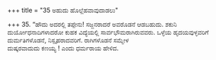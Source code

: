 +++
title = "35 ಅಹುದು ಹೊಲ್ಲೆಹವಾವುದಾಡಲು"

+++
35.  “ಹೌದು ಅದರಲ್ಲಿ ತಪ್ಪೇನು! ಸಜ್ಜನರಾದರೆ ಅವರೊಡನೆ ಆಡಬಹುದು. ಶಕುನಿ ದುರ್ಯೋಧನಾದಿಗಳಾದರೋ ಕುಹಕ ವಿದ್ಯೆಯಲ್ಲಿ ಸಾರ್ವಭೌಮರಾಗಿರುವವರು. ಒಳ್ಳೆಯ ಹೃದಯವುಳ್ಳವರಿಗೆ ದುರ್ಮತಿಗಳೊಡನೆ, ನಿಸ್ಪೃಹರಾದವರಿಗೆ. ರಾಗಿಗಳೊಡನೆ ಸಮ್ಮೇಳ   
ದುಷ್ಕರವಾದುದು ಕಣಯ್ಯ !  ಎಂದು ಧರ್ಮರಾಯ ಹೇಳಿದ.